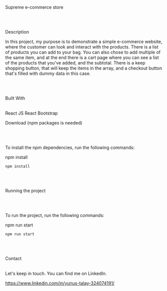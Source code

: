 Supreme e-commerce store

<br> </br>

Description

In this project, my purpose is to demonstrate a simple e-commerce website, where the customer can look and interact with the products. There is a list of products you can add to your bag. You can also chose to add multiple of the same item, and at the end there is a cart page where you can see a list of the products that you've added, and the subtotal. There is a keep shopping button, that will keep the items in the array, and a checkout button that's filled with dummy data in this case. 

<br> </br>


Built With
<br> </br>

React JS 
React Bootstrap


Download (npm packages is needed)

<br> </br>



To install the npm dependencies, run the following commands: 

npm install


```
npm install
```


<br> </br>


Running the project

<br> </br>



To run the project, run the following commands:

npm run start

```
npm run start
```

<br> </br>



Contact
<br> </br>



Let's keep in touch. You can find me on LinkedIn.

https://www.linkedin.com/in/yunus-talay-324074191/ 
